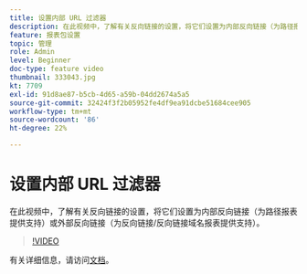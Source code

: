 ```yaml
---
title: 设置内部 URL 过滤器
description: 在此视频中，了解有关反向链接的设置，将它们设置为内部反向链接（为路径报表提供支持）或外部反向链接（为反向链接/反向链接域名报表提供支持）。
feature: 报表包设置
topic: 管理
role: Admin
level: Beginner
doc-type: feature video
thumbnail: 333043.jpg
kt: 7709
exl-id: 91d8ae87-b5cb-4d65-a59b-04dd2674a5a5
source-git-commit: 32424f3f2b05952fe4df9ea91dcbe51684cee905
workflow-type: tm+mt
source-wordcount: '86'
ht-degree: 22%

---
```


# 设置内部 URL 过滤器

在此视频中，了解有关反向链接的设置，将它们设置为内部反向链接（为路径报表提供支持）或外部反向链接（为反向链接/反向链接域名报表提供支持）。

>[!VIDEO](https://video.tv.adobe.com/v/333043/?quality=12&learn=on)

有关详细信息，请访问[文档](https://experienceleague.adobe.com/docs/analytics/admin/admin-tools/internal-url-filter-admin.html)。
